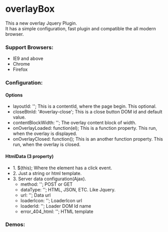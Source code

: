 overlayBox
==========
<p>This a new overlay Jquery Plugin.<br/>
It has a simple configuration, fast plugin and compatible the all modern browser.</p>

<div>
<h3>
  Support Browsers:
</h3>
<ul>
  <li>IE9 and above</li>
  <li>Chrome</li>
  <li>Firefox</li>
</ul>
</div>

<div>
<h3>
  Configuration:
</h3>
  <p>
    <h4>Options</h4>
    <ul>
      <li>
        layoutId: ''; This is a contentId, where the page begin. This optional. 
      </li>
      <li>
        closeBtnId: '#overlay-close'; This is a close button DOM id and default value.
      </li>
      <li>
        contentBlockWidth: ''; The overlay content block of width.
      </li>
      <li>
        onOverlayLoaded: function(el); This is a function property. This run, when the overlay is displayed.
      </li>
      <li>
        onOverlayClosed: function(); This is an another function property. This run, when the overlay is closed.
      </li>
    </ul>
  </p>
  <p>
    <h4>HtmlData (3 property)</h4>
    <ul>
      <li>
        1. $(this); Where the element has a click event. 
      </li>
      <li>
        2. Just a string or html template.
      </li>
      <li>
        3. Server data configuration(Ajax).
        <ul>
          <li>
            method: ''; POST or GET
          </li>
          <li>
            dataType: ''; HTML, JSON, ETC. Like Jquery.
          </li>
          <li>
            url: ''; Data url
          </li>
          <li>
            loaderIcon: ''; LoaderIcon url
          </li>
          <li>
            loaderId: ''; Loader DOM Id name
          </li>
          <li>
            error_404_html: ''; HTML template
          </li>
        </ul>
      </li>
    </ul>
  </p>
</div>

<div>
<h3>
  Demos:
</h3>
</div>
